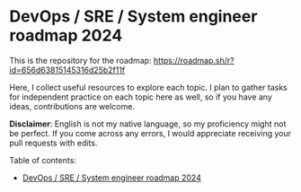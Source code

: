 # DevOps / SRE / System engineer roadmap 2024

This is the repository for the roadmap: <https://roadmap.sh/r?id=656d63815145316d25b2f11f>

Here, I collect useful resources to explore each topic. I plan to gather tasks for independent practice on each topic here as well, so if you have any ideas, contributions are welcome.

**Disclaimer**: English is not my native language, so my proficiency might not be perfect. If you come across any errors, I would appreciate receiving your pull requests with edits.

Table of contents:

- [DevOps / SRE / System engineer roadmap 2024](#devops--sre--system-engineer-roadmap-2024)
